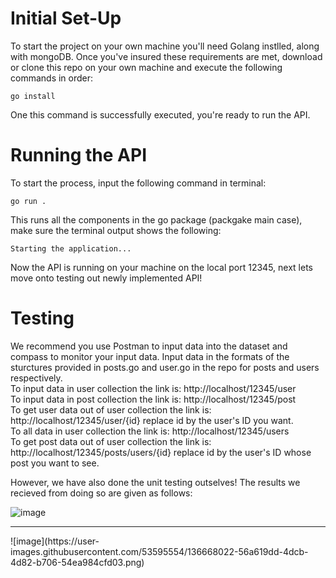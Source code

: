 # Initial Set-Up
  To start the project on your own machine you'll need Golang instlled, along with mongoDB.
  Once you've insured these requirements are met, download or clone this repo on your own machine
  and execute the following commands in order: 
  
  ```
  go install 
  ```
  
  One this command is successfully executed, you're ready to run the API.
  
  # Running the API
  To start the process, input the following command in terminal:
  
  ```
  go run . 
  ```
  
  This runs all the components in the go package (packgake main case), make sure the terminal 
  output shows the following: 
  
  ```
 Starting the application...
  ```
  
  Now the API is running on your machine on the local port 12345, next lets move onto testing out newly
  implemented API!
  
 # Testing
  We recommend you use Postman to input data into the dataset and compass to monitor your input data.
  Input data in the  formats of the sturctures provided in posts.go and user.go in the repo for posts and 
  users respectively.  
  To input data in user collection the link is: http://localhost/12345/user  
  To input data in post collection the link is: http://localhost/12345/post  
  To get user data out of user collection the link is: http://localhost/12345/user/{id} replace id by the user's ID you want.  
  To all data in user collection the link is: http://localhost/12345/users  
  To get post data out of user collection the link is: http://localhost/12345/posts/users/{id} replace id by the user's ID whose   post you want to see.  

  However, we have also done the unit testing outselves! The results we recieved from doing so are given as follows:
  
![image](https://user-images.githubusercontent.com/53595554/136667926-cc732aec-d4e9-4cb1-803f-d497b2781e56.png)
<hr>
![image](https://user-images.githubusercontent.com/53595554/136668022-56a619dd-4dcb-4d82-b706-54ea984cfd03.png)
